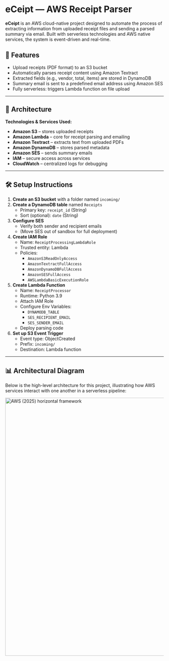 # eCeipt — AWS Receipt Parser

**eCeipt** is an AWS cloud-native project designed to automate the process of extracting information from uploaded receipt files and sending a parsed summary via email. Built with serverless technologies and AWS native services, the system is event-driven and real-time.

## 🚀 Features

- Upload receipts (PDF format) to an S3 bucket
- Automatically parses receipt content using Amazon Textract
- Extracted fields (e.g., vendor, total, items) are stored in DynamoDB
- Summary email is sent to a predefined email address using Amazon SES
- Fully serverless: triggers Lambda function on file upload

---

## 🧱 Architecture

**Technologies & Services Used:**

- **Amazon S3** – stores uploaded receipts
- **Amazon Lambda** – core for receipt parsing and emailing
- **Amazon Textract** – extracts text from uploaded PDFs
- **Amazon DynamoDB** – stores parsed metadata
- **Amazon SES** – sends summary emails
- **IAM** – secure access across services
- **CloudWatch** – centralized logs for debugging

---

## 🛠️ Setup Instructions

1. **Create an S3 bucket** with a folder named `incoming/`
2. **Create a DynamoDB table** named `Receipts`
   - Primary key: `receipt_id` (String)
   - Sort (optional): `date` (String)
3. **Configure SES**
   - Verify both sender and recipient emails
   - (Move SES out of sandbox for full deployment)
4. **Create IAM Role**
   - Name: `ReceiptProcessingLambdaRole`
   - Trusted entity: Lambda
   - Policies:
     - `AmazonS3ReadOnlyAccess`
     - `AmazonTextractFullAccess`
     - `AmazonDynamoDBFullAccess`
     - `AmazonSESFullAccess`
     - `AWSLambdaBasicExecutionRole`
5. **Create Lambda Function**
   - Name: `ReceiptProcessor`
   - Runtime: Python 3.9
   - Attach IAM Role
   - Configure Env Variables:
      - `DYNAMODB_TABLE`
      - `SES_RECIPIENT_EMAIL`
      - `SES_SENDER_EMAIL`
   - Deploy parsing code
6. **Set up S3 Event Trigger**
   - Event type: ObjectCreated
   - Prefix: `incoming/`
   - Destination: Lambda function

---

## 📊 Architectural Diagram
Below is the high-level architecture for this project, illustrating how AWS services interact with one another in a serverless pipeline:

<img width="1291" height="818" alt="AWS (2025) horizontal framework" src="https://github.com/user-attachments/assets/dc8f57bb-d0ce-4fe5-baab-fcf7eb8161c7" />

